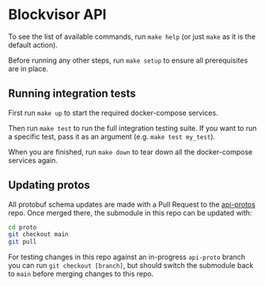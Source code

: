 # Blockvisor API

To see the list of available commands, run `make help` (or just `make` as it is
the default action).

Before running any other steps, run `make setup` to ensure all prerequisites are
in place.

## Running integration tests

First run `make up` to start the required docker-compose services.

Then run `make test` to run the full integration testing suite. If you want to
run a specific test, pass it as an argument (e.g. `make test my_test`).

When you are finished, run `make down` to tear down all the docker-compose
services again.

## Updating protos

All protobuf schema updates are made with a Pull Request to the
[api-protos](https://github.com/blockjoy/api-proto) repo. Once merged there, the
submodule in this repo can be updated with:

``` sh
cd proto
git checkout main
git pull
```

For testing changes in this repo against an in-progress `api-proto` branch you
can run `git checkout [branch]`, but should switch the submodule back to `main`
before merging changes to this repo.
